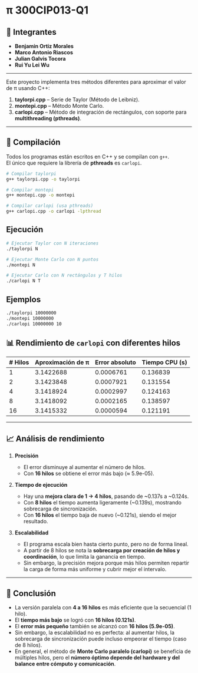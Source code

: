 

# π 300CIP013-Q1

## 👥 Integrantes
- **Benjamin Ortiz Morales**
- **Marco Antonio Riascos**
- **Julian Galvis Tocora**
- **Rui Yu Lei Wu**

---

Este proyecto implementa tres métodos diferentes para aproximar el valor de π usando C++:

1. **taylorpi.cpp** – Serie de Taylor (Método de Leibniz).
2. **montepi.cpp** – Método Monte Carlo.
3. **carlopi.cpp** – Método de integración de rectángulos, con soporte para **multithreading (pthreads)**.

---

## 🚀 Compilación

Todos los programas están escritos en C++ y se compilan con `g++`.  
El único que requiere la librería de **pthreads** es `carlopi`.

```bash
# Compilar taylorpi
g++ taylorpi.cpp -o taylorpi

# Compilar montepi
g++ montepi.cpp -o montepi

# Compilar carlopi (usa pthreads)
g++ carlopi.cpp -o carlopi -lpthread
```
## Ejecución
```bash
# Ejecutar Taylor con N iteraciones
./taylorpi N

# Ejecutar Monte Carlo con N puntos
./montepi N

# Ejecutar Carlo con N rectángulos y T hilos
./carlopi N T
```
## Ejemplos
```bash
./taylorpi 10000000
./montepi 10000000
./carlopi 10000000 10
```
## 📊 Rendimiento de `carlopi` con diferentes hilos

| # Hilos | Aproximación de π | Error absoluto | Tiempo CPU (s) |
|---------|------------------|----------------|----------------|
| 1       | 3.1422688        | 0.0006761      | 0.136839       |
| 2       | 3.1423848        | 0.0007921      | 0.131554       |
| 4       | 3.1418924        | 0.0002997      | 0.124163       |
| 8       | 3.1418092        | 0.0002165      | 0.138597       |
| 16      | 3.1415332        | 0.0000594      | 0.121191       |

---

## 📈 Análisis de rendimiento

1. **Precisión**  
   - El error disminuye al aumentar el número de hilos.  
   - Con **16 hilos** se obtiene el error más bajo (≈ 5.9e-05).  

2. **Tiempo de ejecución**  
   - Hay una **mejora clara de 1 → 4 hilos**, pasando de ~0.137s a ~0.124s.  
   - Con **8 hilos** el tiempo aumenta ligeramente (~0.139s), mostrando sobrecarga de sincronización.  
   - Con **16 hilos** el tiempo baja de nuevo (~0.121s), siendo el mejor resultado.  

3. **Escalabilidad**  
   - El programa escala bien hasta cierto punto, pero no de forma lineal.  
   - A partir de 8 hilos se nota la **sobrecarga por creación de hilos y coordinación**, lo que limita la ganancia en tiempo.  
   - Sin embargo, la precisión mejora porque más hilos permiten repartir la carga de forma más uniforme y cubrir mejor el intervalo.  

---

## 📝 Conclusión

- La versión paralela con **4 a 16 hilos** es más eficiente que la secuencial (1 hilo).  
- El **tiempo más bajo** se logró con **16 hilos (0.121s)**.  
- El **error más pequeño** también se alcanzó con **16 hilos (5.9e-05)**.  
- Sin embargo, la escalabilidad no es perfecta: al aumentar hilos, la sobrecarga de sincronización puede incluso empeorar el tiempo (caso de 8 hilos).  
- En general, el método de **Monte Carlo paralelo (carlopi)** se beneficia de múltiples hilos, pero el **número óptimo depende del hardware y del balance entre cómputo y comunicación**.  


